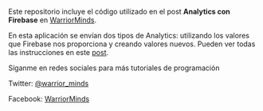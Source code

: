 Este repositorio incluye el código utilizado en el post **Analytics con Firebase** en [WarriorMinds][wm].

En esta aplicación se envían dos tipos de Analytics: utilizando los valores que Firebase nos proporciona y creando valores nuevos. Pueden ver 
todas las instrucciones en este [post][fb_4].

Síganme en redes sociales para más tutoriales de programación

Twitter: [@warrior_minds][tw]

Facebook: [WarriorMinds][fb]

[wm]: https://warriorminds.github.io/warriorminds/
[fb_1]: https://warriorminds.github.io/warriorminds/blogesp/firebase-intro/

[tw]: https://twitter.com/warrior_minds
[fb]: https://www.facebook.com/warriorminds/
[fb_4]: https://warriorminds.github.io/warriorminds/blogesp/firebase-analytics/
